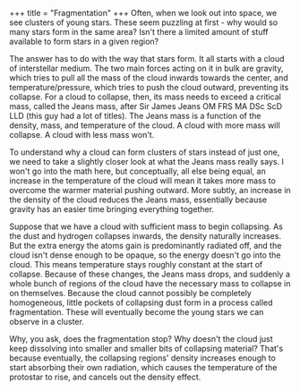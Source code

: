 +++
title = "Fragmentation"
+++
Often, when we look out into space, we see clusters of young stars. These
seem puzzling at first - why would so many stars form in the same area?
Isn't there a limited amount of stuff available to form stars in a given
region?

The answer has to do with the way that stars form. It all starts with a
cloud of interstellar medium. The two main forces acting on it in bulk are
gravity, which tries to pull all the mass of the cloud inwards towards the
center, and temperature/pressure, which tries to push the cloud outward,
preventing its collapse. For a cloud to collapse, then, its mass needs to
exceed a critical mass, called the Jeans mass, after Sir James Jeans OM FRS
MA DSc ScD LLD (this guy had a lot of titles). The Jeans mass is a function
of the density, mass, and temperature of the cloud. A cloud with more mass
will collapse. A cloud with less mass won't.

To understand why a cloud can form clusters of stars instead of just one,
we need to take a slightly closer look at what the Jeans mass really says.
I won't go into the math here, but conceptually, all else being equal, an
increase in the temperature of the cloud will mean it takes more mass to
overcome the warmer material pushing outward. More subtly, an increase in
the density of the cloud reduces the Jeans mass, essentially because
gravity has an easier time bringing everything together.

Suppose that we have a cloud with sufficient mass to begin collapsing. As
the dust and hydrogen collapses inwards, the density naturally increases.
But the extra energy the atoms gain is predominantly radiated off, and the
cloud isn't dense enough to be opaque, so the energy doesn't go into the
cloud. This means temperature stays roughly constant at the start of
collapse. Because of these changes, the Jeans mass drops, and suddenly a
whole bunch of regions of the cloud have the necessary mass to collapse in
on themselves. Because the cloud cannot possibly be completely homogeneous,
little pockets of collapsing dust form in a process called fragmentation.
These will eventually become the young stars we can observe in a cluster.

Why, you ask, does the fragmentation stop? Why doesn't the cloud just keep
dissolving into smaller and smaller bits of collapsing material? That's
because eventually, the collapsing regions' density increases enough to
start absorbing their own radiation, which causes the temperature of the
protostar to rise, and cancels out the density effect.
